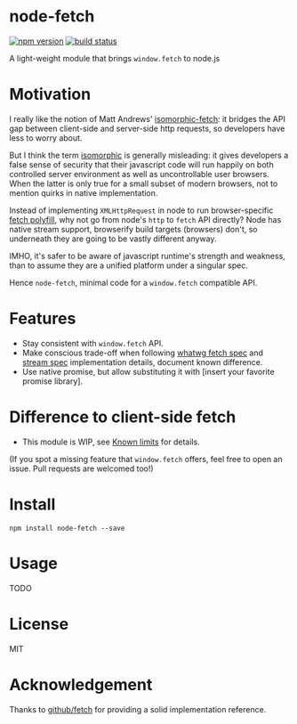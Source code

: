 
node-fetch
==========

[![npm version][npm-image]][npm-url]
[![build status][travis-image]][travis-url]

A light-weight module that brings `window.fetch` to node.js


# Motivation

I really like the notion of Matt Andrews' [isomorphic-fetch](https://github.com/matthew-andrews/isomorphic-fetch): it bridges the API gap between client-side and server-side http requests, so developers have less to worry about.

But I think the term [isomorphic](http://isomorphic.net/) is generally misleading: it gives developers a false sense of security that their javascript code will run happily on both controlled server environment as well as uncontrollable user browsers. When the latter is only true for a small subset of modern browsers, not to mention quirks in native implementation.

Instead of implementing `XMLHttpRequest` in node to run browser-specific [fetch polyfill](https://github.com/github/fetch), why not go from node's `http` to `fetch` API directly? Node has native stream support, browserify build targets (browsers) don't, so underneath they are going to be vastly different anyway.

IMHO, it's safer to be aware of javascript runtime's strength and weakness, than to assume they are a unified platform under a singular spec.

Hence `node-fetch`, minimal code for a `window.fetch` compatible API.


# Features

- Stay consistent with `window.fetch` API.
- Make conscious trade-off when following [whatwg fetch spec](https://fetch.spec.whatwg.org/) and [stream spec](https://streams.spec.whatwg.org/) implementation details, document known difference.
- Use native promise, but allow substituting it with [insert your favorite promise library].


# Difference to client-side fetch

- This module is WIP, see [Known limits](https://github.com/bitinn/node-fetch/blob/master/LIMITS.md) for details.

(If you spot a missing feature that `window.fetch` offers, feel free to open an issue. Pull requests are welcomed too!)


# Install

`npm install node-fetch --save`


# Usage

TODO


# License

MIT


# Acknowledgement

Thanks to [github/fetch](https://github.com/github/fetch) for providing a solid implementation reference.


[npm-image]: https://img.shields.io/npm/v/node-fetch.svg?style=flat-square
[npm-url]: https://www.npmjs.com/package/node-fetch
[travis-image]: https://img.shields.io/travis/bitinn/node-fetch.svg?style=flat-square
[travis-url]: https://travis-ci.org/bitinn/node-fetch
